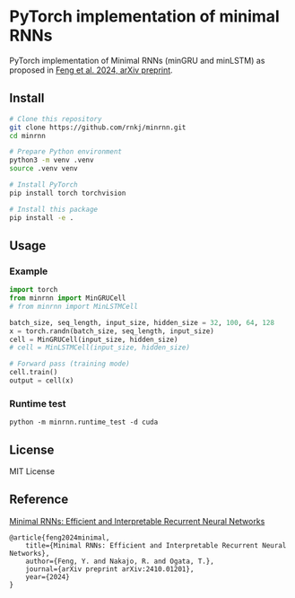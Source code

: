 # PyTorch implementation of minimal RNNs

PyTorch implementation of Minimal RNNs (minGRU and minLSTM) as proposed in [Feng et al. 2024, arXiv preprint](https://arxiv.org/abs/2410.01201).

## Install
```sh
# Clone this repository
git clone https://github.com/rnkj/minrnn.git
cd minrnn

# Prepare Python environment
python3 -m venv .venv
source .venv venv

# Install PyTorch
pip install torch torchvision

# Install this package
pip install -e .
```

## Usage
### Example
```python
import torch
from minrnn import MinGRUCell
# from minrnn import MinLSTMCell

batch_size, seq_length, input_size, hidden_size = 32, 100, 64, 128
x = torch.randn(batch_size, seq_length, input_size)
cell = MinGRUCell(input_size, hidden_size)
# cell = MinLSTMCell(input_size, hidden_size)

# Forward pass (training mode)
cell.train()
output = cell(x)
```

### Runtime test
```
python -m minrnn.runtime_test -d cuda
```

## License

MIT License

## Reference

[Minimal RNNs: Efficient and Interpretable Recurrent Neural Networks](https://arxiv.org/abs/2410.01201)

```
@article{feng2024minimal,
    title={Minimal RNNs: Efficient and Interpretable Recurrent Neural Networks},
    author={Feng, Y. and Nakajo, R. and Ogata, T.},
    journal={arXiv preprint arXiv:2410.01201},
    year={2024}
}
```
